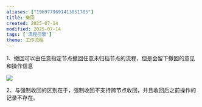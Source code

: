 ```yaml
---
aliases: ["1969779691413051785"]
title: 撤回
created: 2025-07-14
modified: 2025-07-14
tags: ['流程引擎']
theme: 工作流程
---
```


1、撤回可以由任意指定节点撤回任意未归档节点的流程，但是会留下撤回的意见和操作信息

![](2fa264dfa53eb06706527b963f0f4163.jpg)

2、与强制收回的区别在于，强制收回不支持跨节点收回，并且收回后之前操作的记录不存在。